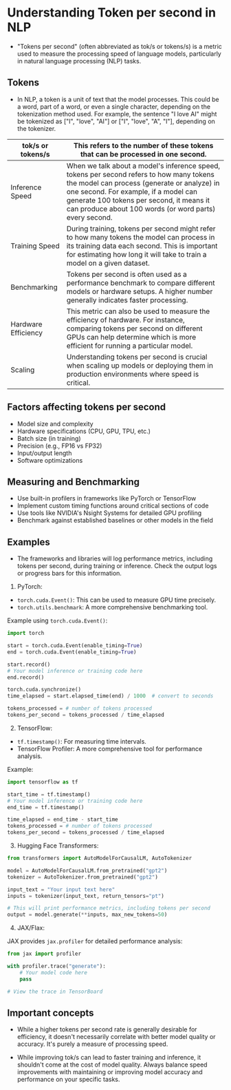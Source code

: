 # Understanding Token per second in NLP

* "Tokens per second" (often abbreviated as tok/s or tokens/s) is a metric used to measure the processing speed of language models, particularly in natural language processing (NLP) tasks. 

## Tokens
   
* In NLP, a token is a unit of text that the model processes. This could be a word, part of a word, or even a single character, depending on the tokenization method used. For example, the sentence "I love AI" might be tokenized as ["I", "love", "AI"] or ["I", "love", "A", "I"], depending on the tokenizer.


|tok/s or tokens/s|This refers to the number of these tokens that can be processed in one second.|
|-|-|
|Inference Speed|When we talk about a model's inference speed, tokens per second refers to how many tokens the model can process (generate or analyze) in one second. For example, if a model can generate 100 tokens per second, it means it can produce about 100 words (or word parts) every second.|
|Training Speed|   During training, tokens per second might refer to how many tokens the model can process in its training data each second. This is important for estimating how long it will take to train a model on a given dataset.|
|Benchmarking|Tokens per second is often used as a performance benchmark to compare different models or hardware setups. A higher number generally indicates faster processing.|
|Hardware Efficiency|This metric can also be used to measure the efficiency of hardware. For instance, comparing tokens per second on different GPUs can help determine which is more efficient for running a particular model.|
|Scaling|Understanding tokens per second is crucial when scaling up models or deploying them in production environments where speed is critical.|

## Factors affecting tokens per second

* Model size and complexity
* Hardware specifications (CPU, GPU, TPU, etc.)
* Batch size (in training)
* Precision (e.g., FP16 vs FP32)
* Input/output length
* Software optimizations

## Measuring and Benchmarking

* Use built-in profilers in frameworks like PyTorch or TensorFlow
* Implement custom timing functions around critical sections of code
* Use tools like NVIDIA's Nsight Systems for detailed GPU profiling
* Benchmark against established baselines or other models in the field

## Examples

* The frameworks and libraries will log performance metrics, including tokens per second, during training or inference. Check the output logs or progress bars for this information.

1. PyTorch:

- `torch.cuda.Event()`: This can be used to measure GPU time precisely.
- `torch.utils.benchmark`: A more comprehensive benchmarking tool.

Example using `torch.cuda.Event()`:

```python
import torch

start = torch.cuda.Event(enable_timing=True)
end = torch.cuda.Event(enable_timing=True)

start.record()
# Your model inference or training code here
end.record()

torch.cuda.synchronize()
time_elapsed = start.elapsed_time(end) / 1000  # convert to seconds

tokens_processed = # number of tokens processed
tokens_per_second = tokens_processed / time_elapsed
```

2. TensorFlow:

- `tf.timestamp()`: For measuring time intervals.
- TensorFlow Profiler: A more comprehensive tool for performance analysis.

Example:

```python
import tensorflow as tf

start_time = tf.timestamp()
# Your model inference or training code here
end_time = tf.timestamp()

time_elapsed = end_time - start_time
tokens_processed = # number of tokens processed
tokens_per_second = tokens_processed / time_elapsed
```

3. Hugging Face Transformers:

```python
from transformers import AutoModelForCausalLM, AutoTokenizer

model = AutoModelForCausalLM.from_pretrained("gpt2")
tokenizer = AutoTokenizer.from_pretrained("gpt2")

input_text = "Your input text here"
inputs = tokenizer(input_text, return_tensors="pt")

# This will print performance metrics, including tokens per second
output = model.generate(**inputs, max_new_tokens=50)
```

4. JAX/Flax:

JAX provides `jax.profiler` for detailed performance analysis:

```python
from jax import profiler

with profiler.trace("generate"):
    # Your model code here
    pass

# View the trace in TensorBoard
```

## Important concepts

* While a higher tokens per second rate is generally desirable for efficiency, it doesn't necessarily correlate with better model quality or accuracy. It's purely a measure of processing speed.

* While improving tok/s can lead to faster training and inference, it shouldn't come at the cost of model quality. Always balance speed improvements with maintaining or improving model accuracy and performance on your specific tasks.